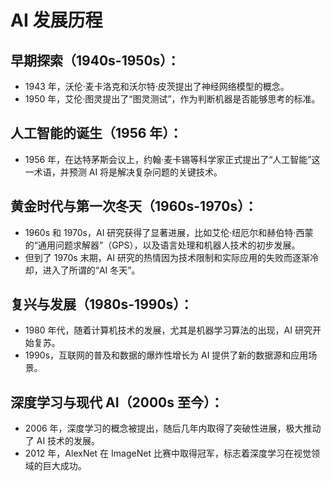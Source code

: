 # AI 发展历程

## 早期探索（1940s-1950s）：

- 1943 年，沃伦·麦卡洛克和沃尔特·皮茨提出了神经网络模型的概念。
- 1950 年，艾伦·图灵提出了“图灵测试”，作为判断机器是否能够思考的标准。

## 人工智能的诞生（1956 年）：

- 1956 年，在达特茅斯会议上，约翰·麦卡锡等科学家正式提出了“人工智能”这一术语，并预测 AI 将是解决复杂问题的关键技术。

## 黄金时代与第一次冬天（1960s-1970s）：

- 1960s 和 1970s，AI 研究获得了显著进展，比如艾伦·纽厄尔和赫伯特·西蒙的“通用问题求解器”（GPS），以及语言处理和机器人技术的初步发展。
- 但到了 1970s 末期，AI 研究的热情因为技术限制和实际应用的失败而逐渐冷却，进入了所谓的“AI 冬天”。

## 复兴与发展（1980s-1990s）：

- 1980 年代，随着计算机技术的发展，尤其是机器学习算法的出现，AI 研究开始复苏。
- 1990s，互联网的普及和数据的爆炸性增长为 AI 提供了新的数据源和应用场景。

## 深度学习与现代 AI（2000s 至今）：

- 2006 年，深度学习的概念被提出，随后几年内取得了突破性进展，极大推动了 AI 技术的发展。
- 2012 年，AlexNet 在 ImageNet 比赛中取得冠军，标志着深度学习在视觉领域的巨大成功。
